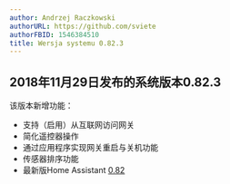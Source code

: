 ```yaml
---
author: Andrzej Raczkowski
authorURL: https://github.com/sviete
authorFBID: 1546384510
title: Wersja systemu 0.82.3  
---
```


## 2018年11月29日发布的系统版本0.82.3

该版本新增功能：

- 支持（启用）从互联网访问网关
- 简化遥控器操作
- 通过应用程序实现网关重启与关机功能
- 传感器排序功能
- 最新版Home Assistant <a href="https://www.home-assistant.io/blog/2018/11/09/release-82/" target="_blank">0.82</a>